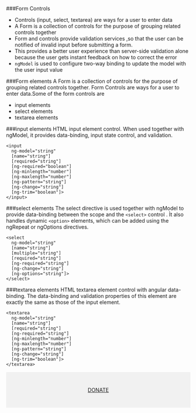 ###Form Controls
* Controls (input, select, textarea) are ways for a user to enter data
* A Form is a collection of controls for the purpose of grouping related controls together
* Form and controls provide validation services ,so that the user can be notified of invalid input before submitting a form. 
* This provides a better user experience than server-side validation alone because the user gets instant feedback on how to correct the error
* `ngModel` is used to configure two-way binding to update the model with the user input value

###Form elements
A Form is a collection of controls for the purpose of grouping related controls together. Form Controls are ways for a user to enter data.Some of the form controls are
*	input elements
*	select elements
*	textarea elements

###input elements
HTML input element control. When used together with ngModel, it provides data-binding, input state control, and validation.
```
<input
  ng-model="string"
  [name="string"]
  [required="string"]
  [ng-required="boolean"]
  [ng-minlength="number"]
  [ng-maxlength="number"]
  [ng-pattern="string"]
  [ng-change="string"]
  [ng-trim="boolean"]>
</input>
```

###select elements
The select directive is used together with ngModel  to provide data-binding between the scope and the ```<select>``` control . Ìt also handles dynamic  ```<option>```  elements, which can be added using the ngRepeat or ngOptions directives.
```
<select
  ng-model="string"
  [name="string"]
  [multiple="string"]
  [required="string"]
  [ng-required="string"]
  [ng-change="string"]
  [ng-options="string"]>
</select>
```

###textarea elements
HTML textarea element control with angular data-binding. The data-binding and validation properties of this element are exactly the same as those of the input element.
```
<textarea
  ng-model="string"
  [name="string"]
  [required="string"]
  [ng-required="string"]
  [ng-minlength="number"]
  [ng-maxlength="number"]
  [ng-pattern="string"]
  [ng-change="string"]
  [ng-trim="boolean"]>
</textarea>
```
<div style="background-color:rgba(0, 0, 0, 0.0470588); text-align:center; vertical-align: middle; padding:40px 0;">
<a href="/donate">DONATE</a>
</div>
 
